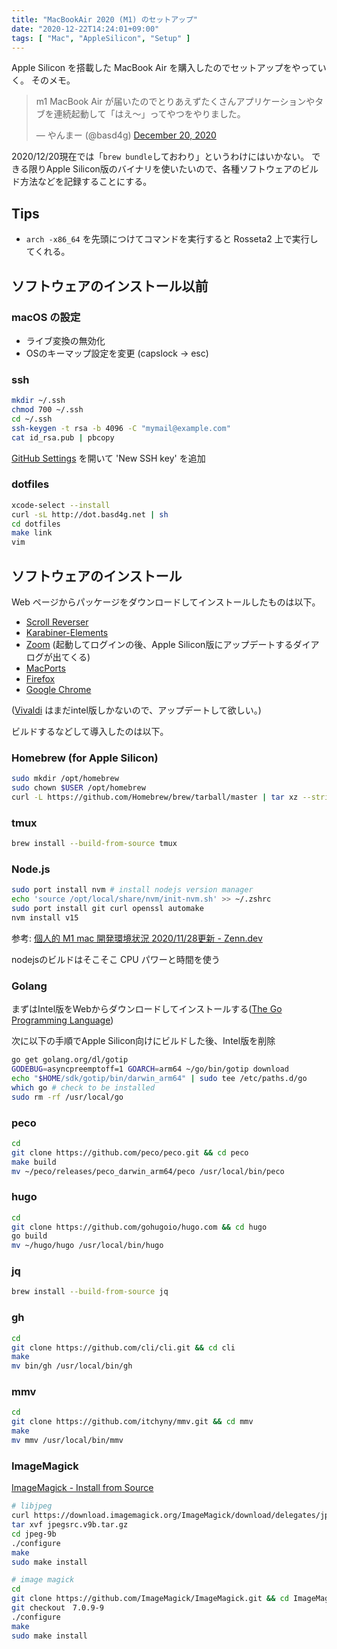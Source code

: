```yaml
---
title: "MacBookAir 2020 (M1) のセットアップ"
date: "2020-12-22T14:24:01+09:00"
tags: [ "Mac", "AppleSilicon", "Setup" ]
---
```


Apple Silicon を搭載した MacBook Air を購入したのでセットアップをやっていく。
そのメモ。

<blockquote class="twitter-tweet"><p lang="ja" dir="ltr">m1 MacBook Air が届いたのでとりあえずたくさんアプリケーションやタブを連続起動して「はえ〜」ってやつをやりました。</p>&mdash; やんまー (@basd4g) <a href="https://twitter.com/basd4g/status/1340576122795266048?ref_src=twsrc%5Etfw">December 20, 2020</a></blockquote> <script async src="https://platform.twitter.com/widgets.js" charset="utf-8"></script>

2020/12/20現在では「`brew bundle`しておわり」というわけにはいかない。
できる限りApple Silicon版のバイナリを使いたいので、各種ソフトウェアのビルド方法などを記録することにする。

## Tips

- `arch -x86_64` を先頭につけてコマンドを実行すると Rosseta2 上で実行してくれる。

## ソフトウェアのインストール以前

### macOS の設定

- ライブ変換の無効化
- OSのキーマップ設定を変更 (capslock -> esc)

### ssh

```sh
mkdir ~/.ssh
chmod 700 ~/.ssh
cd ~/.ssh
ssh-keygen -t rsa -b 4096 -C "mymail@example.com"
cat id_rsa.pub | pbcopy
```

[GitHub Settings](https://github.com/settings/keys) を開いて 'New SSH key' を追加

### dotfiles

```sh
xcode-select --install
curl -sL http://dot.basd4g.net | sh
cd dotfiles
make link
vim
```

## ソフトウェアのインストール


Web ページからパッケージをダウンロードしてインストールしたものは以下。

- [Scroll Reverser](https://pilotmoon.com/scrollreverser/)
- [Karabiner-Elements](https://karabiner-elements.pqrs.org/)
- [Zoom](https://zoom.us/download#client_4meeting) (起動してログインの後、Apple Silicon版にアップデートするダイアログが出てくる)
- [MacPorts](https://www.macports.org/install.php)
- [Firefox](https://www.mozilla.org/ja/firefox/new/)
- [Google Chrome](https://www.google.co.jp/chrome)

([Vivaldi](https://vivaldi.com/ja/) はまだintel版しかないので、アップデートして欲しい。)


ビルドするなどして導入したのは以下。

### Homebrew (for Apple Silicon)

```sh
sudo mkdir /opt/homebrew
sudo chown $USER /opt/homebrew
curl -L https://github.com/Homebrew/brew/tarball/master | tar xz --strip 1 -C /opt/homebrew
```

### tmux

```sh
brew install --build-from-source tmux
```

### Node.js

```sh
sudo port install nvm # install nodejs version manager
echo 'source /opt/local/share/nvm/init-nvm.sh' >> ~/.zshrc
sudo port install git curl openssl automake
nvm install v15
```

参考: [個人的 M1 mac 開発環境状況 2020/11/28更新 - Zenn.dev](https://zenn.dev/ioridev/articles/c74af379e4e73151790d)

nodejsのビルドはそこそこ CPU パワーと時間を使う

### Golang

まずはIntel版をWebからダウンロードしてインストールする([The Go Programming Language](https://golang.org/))

次に以下の手順でApple Silicon向けにビルドした後、Intel版を削除

```sh
go get golang.org/dl/gotip
GODEBUG=asyncpreemptoff=1 GOARCH=arm64 ~/go/bin/gotip download
echo "$HOME/sdk/gotip/bin/darwin_arm64" | sudo tee /etc/paths.d/go
which go # check to be installed
sudo rm -rf /usr/local/go
```

### peco

```sh
cd
git clone https://github.com/peco/peco.git && cd peco
make build
mv ~/peco/releases/peco_darwin_arm64/peco /usr/local/bin/peco
```

### hugo

```sh
cd
git clone https://github.com/gohugoio/hugo.com && cd hugo
go build
mv ~/hugo/hugo /usr/local/bin/hugo
```

### jq

```sh
brew install --build-from-source jq
```

### gh

```sh
cd
git clone https://github.com/cli/cli.git && cd cli
make
mv bin/gh /usr/local/bin/gh
```

### mmv

```sh
cd
git clone https://github.com/itchyny/mmv.git && cd mmv
make
mv mmv /usr/local/bin/mmv
```

### ImageMagick

[ImageMagick - Install from Source](https://imagemagick.org/script/install-source.php)

```sh
# libjpeg
curl https://download.imagemagick.org/ImageMagick/download/delegates/jpegsrc.v9b.tar.gz -o jpegsrc.v9b.tar.gz
tar xvf jpegsrc.v9b.tar.gz
cd jpeg-9b
./configure
make
sudo make install

# image magick
cd
git clone https://github.com/ImageMagick/ImageMagick.git && cd ImageMagick
git checkout　7.0.9-9
./configure
make
sudo make install
```
